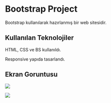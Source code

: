 <h1>Bootstrap Project</h1>

Bootstrap kullanılarak hazırlanmış bir web sitesidir.

<h2>Kullanılan Teknolojiler</h2>

HTML, CSS ve BS kullanıldı.

Responsive yapıda tasarlandı.

<h2>Ekran Goruntusu</h2>

![](ekran.gif)

![](ekran2.gif)
